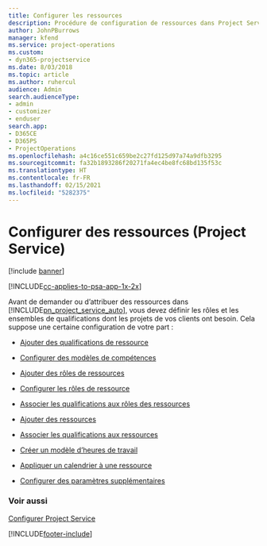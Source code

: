 ```yaml
---
title: Configurer les ressources
description: Procédure de configuration de ressources dans Project Service
author: JohnPBurrows
manager: kfend
ms.service: project-operations
ms.custom:
- dyn365-projectservice
ms.date: 8/03/2018
ms.topic: article
ms.author: ruhercul
audience: Admin
search.audienceType:
- admin
- customizer
- enduser
search.app:
- D365CE
- D365PS
- ProjectOperations
ms.openlocfilehash: a4c16ce551c659be2c27fd125d97a74a9dfb3295
ms.sourcegitcommit: fa32b1893286f20271fa4ec4be8fc68bd135f53c
ms.translationtype: HT
ms.contentlocale: fr-FR
ms.lasthandoff: 02/15/2021
ms.locfileid: "5282375"
---
```

# <a name="set-up-resources-project-service"></a>Configurer des ressources (Project Service)

[!include [banner](../includes/psa-now-project-operations.md)]

[!INCLUDE[cc-applies-to-psa-app-1x-2x](../includes/cc-applies-to-psa-app-1x-2x.md)]

Avant de demander ou d’attribuer des ressources dans [!INCLUDE[pn_project_service_auto](../includes/pn-project-service-auto.md)], vous devez définir les rôles et les ensembles de qualifications dont les projets de vos clients ont besoin. Cela suppose une certaine configuration de votre part :  
  
-   [Ajouter des qualifications de ressource](../psa/add-resource-skills.md)  
  
-   [Configurer des modèles de compétences](../psa/set-up-proficiency-models.md)  
  
-   [Ajouter des rôles de ressources](../psa/add-resource-roles.md)  
  
-   [Configurer les rôles de ressource](../psa/configure-resource-roles.md)  
  
-   [Associer les qualifications aux rôles des ressources](../psa/associate-skills-with-resource-roles.md)  
  
-   [Ajouter des ressources](../psa/add-resources.md)  
  
-   [Associer les qualifications aux ressources](../psa/associate-skills-with-resources.md)  
  
-   [Créer un modèle d’heures de travail](../psa/create-work-hours-template.md)  
  
-   [Appliquer un calendrier à une ressource](../psa/apply-calendar-resource.md)  
  
-   [Configurer des paramètres supplémentaires](../psa/configure-additional-parameters-settings.md)  
  
### <a name="see-also"></a>Voir aussi  
 [Configurer Project Service](../psa/configure.md)


[!INCLUDE[footer-include](../includes/footer-banner.md)]